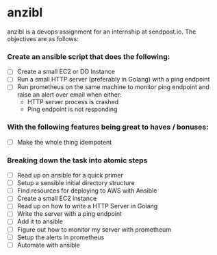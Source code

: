 # anzibl

anzibl is a devops assignment for an internship at sendpost.io. The objectives are as follows:

### Create an ansible script that does the following:

- [ ] Create a small EC2 or DO Instance
- [ ] Run a small HTTP server (preferably in Golang) with a ping endpoint
- [ ] Run prometheus on the same machine to monitor ping endpoint and raise an alert over email when either:
	- HTTP server process is crashed
	- Ping endpoint is not responding

### With the following features being great to haves / bonuses:
- [ ] Make the whole thing idempotent

### Breaking down the task into atomic steps

- [ ] Read up on ansible for a quick primer
- [ ] Setup a sensible initial directory structure
- [ ] Find resources for deploying to AWS with Ansible
- [ ] Create a small EC2 instance
- [ ] Read up on how to write a HTTP Server in Golang
- [ ] Write the server with a ping endpoint
- [ ] Add it to ansible
- [ ] Figure out how to monitor my server with prometheum
- [ ] Setup the alerts in prometheus
- [ ] Automate with ansible
